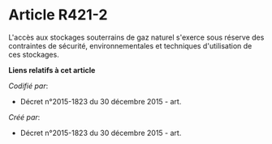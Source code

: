 # Article R421-2

L'accès aux stockages souterrains de gaz naturel s'exerce sous réserve des contraintes de sécurité, environnementales et
techniques d'utilisation de ces stockages.

**Liens relatifs à cet article**

_Codifié par_:

  - Décret n°2015-1823 du 30 décembre 2015 - art.

_Créé par_:

  - Décret n°2015-1823 du 30 décembre 2015 - art.
